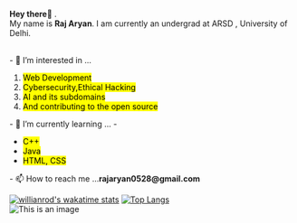 <p><b>Hey there</b>👋 . 
<br>My name is <b>Raj Aryan</b>. I am currently an undergrad at ARSD , University of Delhi.<br>
</p>
<br>
- 👀 I’m interested in ...
<ol>
  <li><mark>Web Development</mark> </li>
  <li><mark>Cybersecurity,Ethical Hacking<mark></li>
  <li><mark>AI and its subdomains<mark></li>
  <li><mark>And contributing to the open source<mark></li>
</ol>
- 🌱 I’m currently learning ...
- <ul>
  <li><mark>C++ </mark></li>
  <li><mark>Java</mark></li>
  <li><mark>HTML, CSS</mark></li>
</ul>
    - 📫 How to reach me ...<b>rajaryan0528@gmail.com</b>
    
 [![willianrod's wakatime stats](https://github-readme-stats.vercel.app/api/wakatime?username=willianrod)](https://github.com/rajaryan0528/github-readme-stats)
[![Top Langs](https://github-readme-stats.vercel.app/api/top-langs/?username=rajaryan0528&layout=compact)](https://github.com/rajaryan0528/github-readme-stats)
    <br>
 ![This is an image](https://imgs.search.brave.com/Ho23fuis4L23b-DBfaaXuUkH8QwhiF047sR5ZDP1Ju0/rs:fit:759:225:1/g:ce/aHR0cHM6Ly90c2Uz/Lm1tLmJpbmcubmV0/L3RoP2lkPU9JUC5L/M05pRDB0cXdmaU5Z/R2YyWUxBbkZRSGFF/byZwaWQ9QXBp)
<!---
rajaryan0528/rajaryan0528 is a ✨ special ✨ repository because its `README.md` (this file) appears on your GitHub profile.
You can click the Preview link to take a look at your changes.
--->
